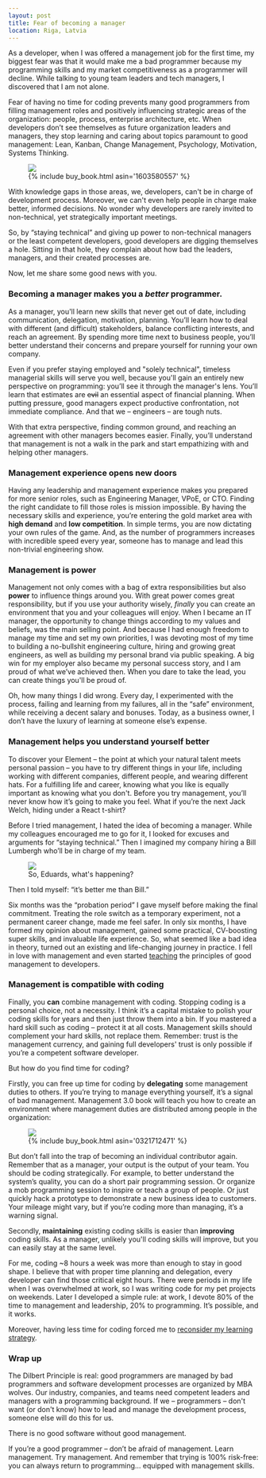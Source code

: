 ```yaml
---
layout: post
title: Fear of becoming a manager
location: Riga, Latvia
---
```


As a developer, when I was offered a management job for the first time, my biggest fear was that it would make me a bad programmer because my programming skills and my market competitiveness as a programmer will decline. While talking to young team leaders and tech managers, I discovered that I am not alone. 

Fear of having no time for coding prevents many good programmers from filling management roles and positively influencing strategic areas of the organization: people, process, enterprise architecture, etc. When developers don’t see themselves as future organization leaders and managers, they stop learning and caring about topics paramount to good management: Lean, Kanban, Change Management, Psychology, Motivation, Systems Thinking.

<figure>
<img src="/images/donella.jpg">
<figcaption>
{% include buy_book.html asin='1603580557' %}
</figcaption>
</figure>

With knowledge gaps in those areas, we, developers, can't be in charge of development process. Moreover, we can't even help people in charge make better, informed decisions. No wonder why developers are rarely invited to non-technical, yet strategically important meetings.

So, by “staying technical” and giving up power to non-technical managers or the least competent developers, good developers are digging themselves a hole. Sitting in that hole, they complain about how bad the leaders, managers, and their created processes are.

Now, let me share some good news with you. 


### Becoming a manager makes you a *better* programmer. 

As a manager, you'll learn new skills that never get out of date, including communication, delegation, motivation, planning. You’ll learn how to deal with different (and difficult) stakeholders, balance conflicting interests, and reach an agreement. By spending more time next to business people, you’ll better understand their concerns and prepare yourself for running your own company.

Even if you prefer staying employed and "solely technical", timeless managerial skills will serve you well, because you'll gain an entirely new perspective on programming: you’ll see it through the manager's lens. You’ll learn that estimates are ~~evil~~ an essential aspect of financial planning. When putting pressure, good managers expect productive confrontation, not immediate compliance. And that we – engineers – are tough nuts.

With that extra perspective, finding common ground, and reaching an agreement with other managers becomes easier. Finally, you’ll understand that management is not a walk in the park and start empathizing with and helping other managers.

### Management experience opens new doors

Having any leadership and management experience makes you prepared for more senior roles, such as Engineering Manager, VPoE, or CTO. Finding the right candidate to fill those roles is mission impossible. By having the necessary skills and experience, you’re entering the gold market area with **high demand** and **low competition**. In simple terms, you are now dictating your own rules of the game. And, as the number of programmers increases with incredible speed every year, someone has to manage and lead this non-trivial engineering show.

### Management is power

Management not only comes with a bag of extra responsibilities but also **power** to influence things around you. With great power comes great responsibility, but if you use your authority wisely, *finally* you can create an environment that you and your colleagues will enjoy. When I became an IT manager, the opportunity to change things according to my values and beliefs, was the main selling point. And because I had enough freedom to manage my time and set my own priorities, I was devoting most of my time to building a no-bullshit engineering culture, hiring and growing great engineers, as well as building my personal brand via public speaking. A big win for my employer also became my personal success story, and I am proud of what we’ve achieved then. When you dare to take the lead, you can create things you'll be proud of.

Oh, how many things I did wrong. Every day, I experimented with the process, failing and learning from my failures, all in the “safe” environment, while receiving a decent salary and bonuses. Today, as a business owner, I don’t have the luxury of learning at someone else’s expense.

### Management helps you understand yourself better
To discover your Element – the point at which your natural talent meets personal passion – you have to try different things in your life, including working with different companies, different people, and wearing different hats. For a fulfilling life and career, knowing what you like is equally important as knowing what you don't. Before you try management, you’ll never know how it’s going to make you feel. What if you’re the next Jack Welch, hiding under a React t-shirt?

Before I tried management, I hated the idea of becoming a manager. While my colleagues encouraged me to go for it, I looked for excuses and arguments for “staying technical.” Then I imagined my company hiring a Bill Lumbergh who’ll be in charge of my team. 

<figure>
<img src="/images/bill.jpg">
<figcaption>So, Eduards, what's happening?</figcaption>
</figure>

Then I told myself: “it’s better me than Bill.”

Six months was the “probation period” I gave myself before making the final commitment. Treating the role switch as a temporary experiment, not a permanent career change, made me feel safer. In only six months, I have formed my opinion about management, gained some practical, CV-boosting super skills, and invaluable life experience. So, what seemed like a bad idea in theory, turned out an existing and life-changing journey in practice. I fell in love with management and even started [teaching](/about/#courses) the principles of good management to developers.

### Management is compatible with coding

Finally, you **can** combine management with coding. Stopping coding is a personal choice, not a necessity. I think it’s a capital mistake to polish your coding skills for years and then just throw them into a bin. If you mastered a hard skill such as coding – protect it at all costs. Management skills should complement your hard skills, not replace them. Remember: trust is the management currency, and gaining full developers' trust is only possible if you’re a competent software developer. 

But how do you find time for coding?

Firstly, you can free up time for coding by **delegating** some management duties to others. If you’re trying to manage everything yourself, it’s a signal of bad management. Management 3.0 book will teach you how to create an environment where management duties are distributed among people in the organization:

<figure>
<img src="/images/m30.jpg">
<figcaption>
{% include buy_book.html asin='0321712471' %}
</figcaption>
</figure>

But don’t fall into the trap of becoming an individual contributor again. Remember that as a manager, your output is the output of your team. You should be coding strategically. For example, to better understand the system’s quality, you can do a short pair programming session. Or organize a mob programming session to inspire or teach a group of people. Or just quickly hack a prototype to demonstrate a new business idea to customers. Your mileage might vary, but if you’re coding more than managing, it’s a warning signal. 

Secondly, **maintaining** existing coding skills is easier than **improving** coding skills. As a manager, unlikely you'll coding skills will improve, but you can easily stay at the same level.

For me, coding ~8 hours a week was more than enough to stay in good shape. I believe that with proper time planning and delegation, every developer can find those critical eight hours. There were periods in my life when I was overwhelmed at work, so I was writing code for my pet projects on weekends. Later I developed a simple rule: at work, I devote 80% of the time to management and leadership, 20% to programming. It’s possible, and it works.

Moreover, having less time for coding forced me to [reconsider my learning strategy](/2018/12/17/stop-learning-frameworks/).

### Wrap up

The Dilbert Principle is real: good programmers are managed by bad programmers and software development processes are organized by MBA wolves. Our industry, companies, and teams need competent leaders and managers with a programming background. If we – programmers – don't want (or don't know) how to lead and manage the development process, someone else will do this for us. 

There is no good software without good management.

If you’re a good programmer – don’t be afraid of management. Learn management. Try management. And remember that trying is 100% risk-free: you can always return to programming… equipped with management skills.